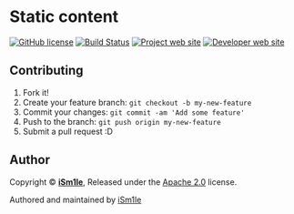 # Static content

[![GitHub license](https://img.shields.io/github/license/xaked/static-content.svg?longCache=true&style=flat-square)](https://raw.githubusercontent.com/xaked/static-content/master/LICENSE)
[![Build Status](https://travis-ci.com/xaked/static-content.svg?branch=live&longCache=true&style=flat-square)](https://travis-ci.com/xaked/static-content)
[![Project web site](https://img.shields.io/badge/Project%20site-sc.xaked.com-blue.svg?longCache=true&style=flat-square)](https://sc.xaked.com/)
[![Developer web site](https://img.shields.io/badge/Developer%20site-xaked.com-blue.svg?longCache=true&style=flat-square)](https://xaked.com/)

## Contributing

1. Fork it!
2. Create your feature branch: `git checkout -b my-new-feature`
3. Commit your changes: `git commit -am 'Add some feature'`
4. Push to the branch: `git push origin my-new-feature`
5. Submit a pull request :D

## Author

Copyright © **[iSm1le](https://github.com/iSm1le/)**, Released under the [Apache 2.0](https://github.com/xaked/static-content/blob/master/LICENSE) license.

Authored and maintained by [iSm1le](https://github.com/iSm1le)
